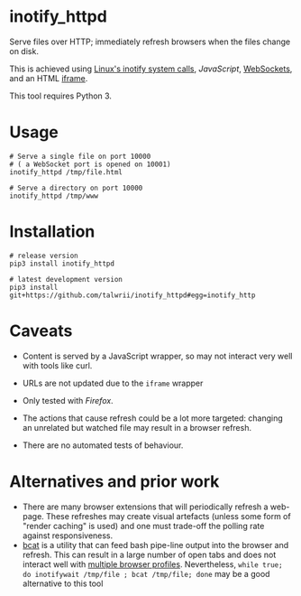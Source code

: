 # inotify_httpd

Serve files over HTTP; immediately refresh browsers when the files change on disk.

This is achieved using  [Linux's inotify system calls](http://man7.org/linux/man-pages/man7/inotify.7.html), *JavaScript*, [WebSockets](https://www.w3.org/TR/websockets/), and an HTML [iframe](https://www.w3.org/wiki/HTML/Elements/iframe).

This tool requires Python 3.

# Usage

```
# Serve a single file on port 10000
# ( a WebSocket port is opened on 10001)
inotify_httpd /tmp/file.html

# Serve a directory on port 10000
inotify_httpd /tmp/www

```

# Installation

```
# release version
pip3 install inotify_httpd

# latest development version
pip3 install git+https://github.com/talwrii/inotify_httpd#egg=inotify_http
```

 # Caveats

* Content is served by a JavaScript wrapper, so may not interact very well with tools like curl.
* URLs are not updated due to the `iframe` wrapper
* Only tested with *Firefox*.
* The actions that cause refresh could be a lot more targeted: changing an unrelated but watched file may result in a browser refresh.

* There are no automated tests of behaviour.

# Alternatives and prior work

 * There are many browser extensions that will periodically refresh a web-page. These refreshes may create visual artefacts (unless some form of "render caching" is used) and one must trade-off the polling rate against responsiveness.
 * [bcat](https://rtomayko.github.io/bcat/) is a utility that can feed bash pipe-line output into the browser and refresh. This can result in a large number of open tabs and does not interact well with [multiple browser profiles](https://lifehacker.com/5481213/master-multiple-firefox-profiles-for-more-productive-browsing). Nevertheless, `while true; do inotifywait /tmp/file ; bcat /tmp/file; done` may be a good alternative to this tool
